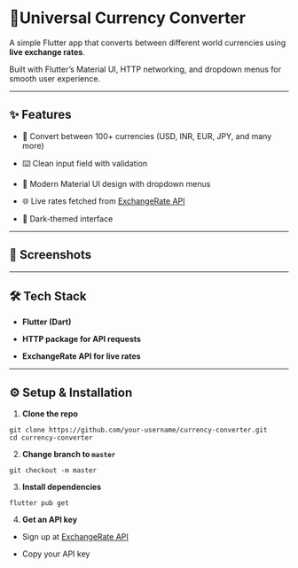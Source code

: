 # 💱Universal Currency Converter

A simple Flutter app that converts between different world currencies using **live exchange rates**.

Built with Flutter’s Material UI, HTTP networking, and dropdown menus for smooth user experience.

---

## ✨ Features

- 🔄 Convert between 100+ currencies (USD, INR, EUR, JPY, and many more)

- ⌨️ Clean input field with validation

- 📱 Modern Material UI design with dropdown menus

- 🌐 Live rates fetched from [ExchangeRate API](https://www.exchangerate-api.com/)

- 🎨 Dark-themed interface

---

## 📸 Screenshots



---

## 🛠️ Tech Stack

- **Flutter (Dart)**

- **HTTP package for API requests**

- **ExchangeRate API for live rates**



---

## ⚙️ Setup & Installation

1. **Clone the repo**
```
git clone https://github.com/your-username/currency-converter.git
cd currency-converter
```

2. **Change branch to `master`**
```
git checkout -m master
```

3. **Install dependencies**

`flutter pub get`

4. **Get an API key**

- Sign up at [ExchangeRate API](https://www.exchangerate-api.com/)

- Copy your API key